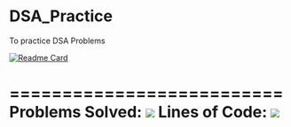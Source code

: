 # DSA_Practice
To practice DSA Problems <br />

[![Readme Card](https://github-readme-stats.vercel.app/api/pin/?username=mudar-hussain&repo=DSA_Practice)](https://github.com/mudar-hussain/DSA_Practice) <br />

========================== <br />
Problems Solved: [![](https://tokei.rs/b1/github/mudar-hussain/DSA_Practice?category=files)](https://github.com/mudar-hussain/DSA_Practice)
Lines of Code: [![](https://tokei.rs/b1/github/mudar-hussain/DSA_Practice?category=code)](https://github.com/mudar-hussain/DSA_Practice) <br />
==========================

